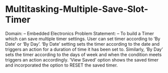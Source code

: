 # Multitasking-Multiple-Save-Slot-Timer
Domain: – Embedded Electronics Problem Statement: – To build a Timer which can save multiple timer settings. User can set timer according to ‘By Date’ or ‘By Day’. ‘By Date’ setting sets the timer according to the date and triggers an action for a duration of time it has been set to. Similarly, ‘By Day’ sets the timer according to the days of week and when the condition meets triggers an action accordingly. ‘View Saved’ option shows the saved timer and incorporated the option to RESET the saved timer.
